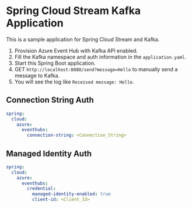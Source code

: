 # Spring Cloud Stream Kafka Application

This is a sample application for Spring Cloud Stream and Kafka.

1. Provision Azure Event Hub with Kafka API enabled.
1. Fill the Kafka namespace and auth information in the `application.yaml`.
1. Start this Spring Boot application.
1. GET `http://localhost:8080/send?message=Hello` to manually send a message to Kafka.
1. You will see the log like `Received message: Hello`.

## Connection String Auth

```yaml
spring:
  cloud:
    azure:
      eventhubs:
        connection-string: <Connection_String>
```

## Managed Identity Auth

```yaml
spring:
  cloud:
    azure:
      eventhubs:
        credential:
          managed-identity-enabled: true
          client-id: <Client_Id>
```
